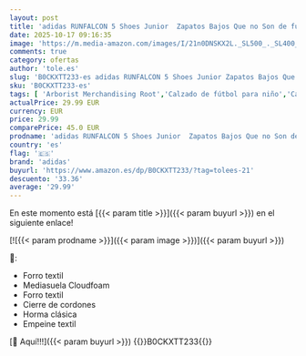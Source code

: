 ```yaml
---
layout: post
title: 'adidas RUNFALCON 5 Shoes Junior  Zapatos Bajos Que no Son de fútbol Unisex Adulto  Core Black/Core Black/Core Black  40 EU'
date: 2025-10-17 09:16:35
image: 'https://m.media-amazon.com/images/I/21n0DNSKX2L._SL500_._SL400_.jpg'
comments: true
category: ofertas
author: 'tole.es'
slug: 'B0CKXTT233-es adidas RUNFALCON 5 Shoes Junior Zapatos Bajos Que no Son...'
sku: 'B0CKXTT233-es'
tags: [ 'Arborist Merchandising Root','Calzado de fútbol para niño','Calzado deportivo para niño','Moda','Moda Niño','Selecciones de moda que son tendencia esta semana','Self Service','Special Features Stores','Wardrobe Essentials','Zapatillas deportivas y de moda para niños','Zapatos de niño','adidas','c8538d25-3af9-48d3-aeff-5f3ce5572a36_0','c8538d25-3af9-48d3-aeff-5f3ce5572a36_1001','c8538d25-3af9-48d3-aeff-5f3ce5572a36_3301','zapatos','🇪🇸', ]
actualPrice: 29.99 EUR
currency: EUR
price: 29.99
comparePrice: 45.0 EUR
prodname: 'adidas RUNFALCON 5 Shoes Junior  Zapatos Bajos Que no Son de fútbol Unisex Adulto  Core Black/Core Black/Core Black  40 EU'
country: 'es'
flag: '🇪🇸'
brand: 'adidas'
buyurl: 'https://www.amazon.es/dp/B0CKXTT233/?tag=tolees-21'
descuento: '33.36'
average: '29.99'
---
```


En este momento está [{{< param title >}}]({{< param buyurl >}}) en el siguiente enlace!

[![{{< param prodname >}}]({{< param image >}})]({{< param buyurl >}})

🔎:

- Forro textil
- Mediasuela Cloudfoam
- Forro textil
- Cierre de cordones
- Horma clásica
- Empeine textil

[🛒 Aquí!!!]({{< param buyurl >}})
{{<world>}}B0CKXTT233{{</world>}}
